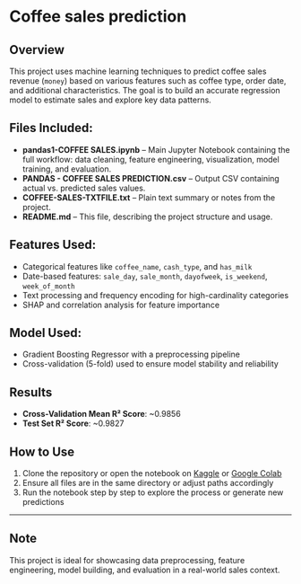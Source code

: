 # Coffee sales prediction 
## Overview
This project uses machine learning techniques to predict coffee sales revenue (`money`) based on various features such as coffee type, order date, and additional characteristics. The goal is to build an accurate regression model to estimate sales and explore key data patterns.

## Files Included:
- **pandas1-COFFEE SALES.ipynb** – Main Jupyter Notebook containing the full workflow: data cleaning, feature engineering, visualization, model training, and evaluation.
- **PANDAS - COFFEE SALES PREDICTION.csv** – Output CSV containing actual vs. predicted sales values.
- **COFFEE-SALES-TXTFILE.txt** – Plain text summary or notes from the project.
- **README.md** – This file, describing the project structure and usage.

## Features Used:
- Categorical features like `coffee_name`, `cash_type`, and `has_milk`
- Date-based features: `sale_day`, `sale_month`, `dayofweek`, `is_weekend`, `week_of_month`
- Text processing and frequency encoding for high-cardinality categories
- SHAP and correlation analysis for feature importance

## Model Used:
- Gradient Boosting Regressor with a preprocessing pipeline
- Cross-validation (5-fold) used to ensure model stability and reliability

## Results
- **Cross-Validation Mean R² Score**: ~0.9856
- **Test Set R² Score**: ~0.9827

## How to Use
1. Clone the repository or open the notebook on [Kaggle](https://www.kaggle.com/) or [Google Colab](https://colab.research.google.com/)
2. Ensure all files are in the same directory or adjust paths accordingly
3. Run the notebook step by step to explore the process or generate new predictions


---
## Note
This project is ideal for showcasing data preprocessing, feature engineering, model building, and evaluation in a real-world sales context.

